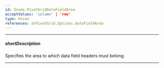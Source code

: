 ```yaml
---
id: Enums.PivotGridDataFieldArea
acceptValues: 'column' | 'row'
type: Union
references: dxPivotGrid.Options.dataFieldArea
---
```

---
##### shortDescription
Specifies the area to which data field headers must belong.

---
